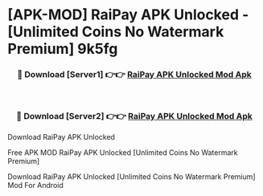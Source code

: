 # [APK-MOD] RaiPay APK Unlocked - [Unlimited Coins No Watermark Premium] 9k5fg



<div align="center">
<h3>🔴 Download [Server1] 👉👉 <a href="https://momento.my/?title=RaiPay_APK_Unlocked">RaiPay APK Unlocked Mod Apk</a></h3><br>

<h3>🔴 Download [Server2] 👉👉 <a href="https://momento.my/?title=RaiPay_APK_Unlocked">RaiPay APK Unlocked Mod Apk</a></h3>
</div>



Download RaiPay APK Unlocked 

Free APK MOD RaiPay APK Unlocked [Unlimited Coins No Watermark Premium]

Download RaiPay APK Unlocked [Unlimited Coins No Watermark Premium] Mod For Android
